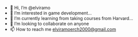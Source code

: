 - 👋 Hi, I’m @elviramo
- 👀 I’m interested in game development...
- 🌱 I’m currently learning from taking courses from Harvard...
- 💞️ I’m looking to collaborate on anyone
- 📫 How to reach me elviramoerch2000@gmail.com

<!---
elviramo/elviramo is a ✨ special ✨ repository because its `README.md` (this file) appears on your GitHub profile.
You can click the Preview link to take a look at your changes.
--->
